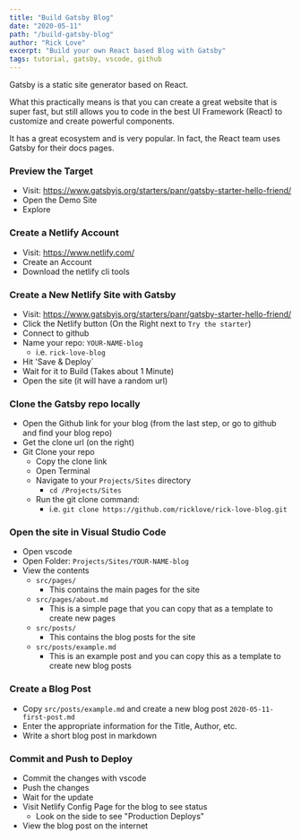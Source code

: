 ```yaml
---
title: "Build Gatsby Blog"
date: "2020-05-11"
path: "/build-gatsby-blog"
author: "Rick Love"
excerpt: "Build your own React based Blog with Gatsby"
tags: tutorial, gatsby, vscode, github
---
```


Gatsby is a static site generator based on React.

What this practically means is that you can create a great website that is super fast, but still allows you to code in the best UI Framework (React) to customize and create powerful components.

It has a great ecosystem and is very popular. In fact, the React team uses Gatsby for their docs pages.

### Preview the Target

- Visit: https://www.gatsbyjs.org/starters/panr/gatsby-starter-hello-friend/
- Open the Demo Site
- Explore

### Create a Netlify Account

- Visit: https://www.netlify.com/
- Create an Account
- Download the netlify cli tools

### Create a New Netlify Site with Gatsby

- Visit: https://www.gatsbyjs.org/starters/panr/gatsby-starter-hello-friend/
- Click the Netlify button (On the Right next to `Try the starter`)
- Connect to github
- Name your repo: `YOUR-NAME-blog`
    - i.e. `rick-love-blog`
- Hit 'Save & Deploy`
- Wait for it to Build (Takes about 1 Minute)
- Open the site (it will have a random url)

### Clone the Gatsby repo locally

- Open the Github link for your blog (from the last step, or go to github and find your blog repo)
- Get the clone url (on the right)
- Git Clone your repo
    - Copy the clone link
    - Open Terminal 
    - Navigate to your `Projects/Sites` directory
        - `cd /Projects/Sites`
    - Run the git clone command:
        - i.e. `git clone https://github.com/ricklove/rick-love-blog.git`

### Open the site in Visual Studio Code

- Open vscode
- Open Folder: `Projects/Sites/YOUR-NAME-blog`
- View the contents
    - `src/pages/`
        - This contains the main pages for the site
    - `src/pages/about.md`
        - This is a simple page that you can copy that as a template to create new pages
    - `src/posts/`
        - This contains the blog posts for the site
    - `src/posts/example.md`
        - This is an example post and you can copy this as a template to create new blog posts

### Create a Blog Post

- Copy `src/posts/example.md` and create a new blog post `2020-05-11-first-post.md`
- Enter the appropriate information for the Title, Author, etc.
- Write a short blog post in markdown

### Commit and Push to Deploy

- Commit the changes with vscode
- Push the changes
- Wait for the update
- Visit Netlify Config Page for the blog to see status
    - Look on the side to see "Production Deploys"
- View the blog post on the internet

